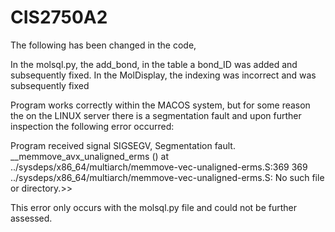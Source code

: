 # CIS2750A2

The following has been changed in the code, 

In the molsql.py, the add_bond, in the table a bond_ID was added and subsequently fixed. 
In the MolDisplay, the indexing was incorrect and was subsequently fixed

Program works correctly within the MACOS system, but for some reason the on the LINUX server
there is a segmentation fault and upon further inspection the following error occurred: 

Program received signal SIGSEGV, Segmentation fault.
__memmove_avx_unaligned_erms () at ../sysdeps/x86_64/multiarch/memmove-vec-unaligned-erms.S:369
369     ../sysdeps/x86_64/multiarch/memmove-vec-unaligned-erms.S: No such file or directory.>>

This error only occurs with the molsql.py file and could not be further assessed. 
